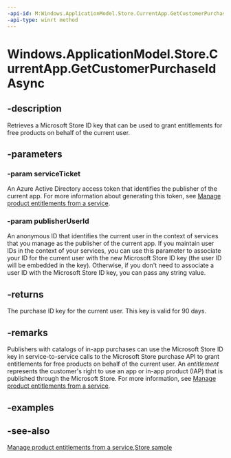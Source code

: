 ```yaml
---
-api-id: M:Windows.ApplicationModel.Store.CurrentApp.GetCustomerPurchaseIdAsync(System.String,System.String)
-api-type: winrt method
---
```


<!-- Method syntax
public Windows.Foundation.IAsyncOperation<string> GetCustomerPurchaseIdAsync(System.String serviceTicket, System.String publisherUserId)
-->

# Windows.ApplicationModel.Store.CurrentApp.GetCustomerPurchaseIdAsync

## -description
Retrieves a Microsoft Store ID key that can be used to grant entitlements for free products on behalf of the current user.

## -parameters
### -param serviceTicket
An Azure Active Directory access token that identifies the publisher of the current app. For more information about generating this token, see [Manage product entitlements from a service](/windows/uwp/monetize/view-and-grant-products-from-a-service).

### -param publisherUserId
An anonymous ID that identifies the current user in the context of services that you manage as the publisher of the current app. If you maintain user IDs in the context of your services, you can use this parameter to associate your ID for the current user with the new Microsoft Store ID key (the user ID will be embedded in the key). Otherwise, if you don't need to associate a user ID with the Microsoft Store ID key, you can pass any string value.

## -returns
The purchase ID key for the current user. This key is valid for 90 days.

## -remarks
Publishers with catalogs of in-app purchases can use the Microsoft Store ID key in service-to-service calls to the Microsoft Store purchase API to grant entitlements for free products on behalf of the current user. An *entitlement* represents the customer's right to use an app or in-app product (IAP) that is published through the Microsoft Store. For more information, see [Manage product entitlements from a service](/windows/uwp/monetize/view-and-grant-products-from-a-service).

## -examples

## -see-also
[Manage product entitlements from a service](/windows/uwp/monetize/view-and-grant-products-from-a-service),[Store sample](https://github.com/Microsoft/Windows-universal-samples/tree/master/Samples/Store)

